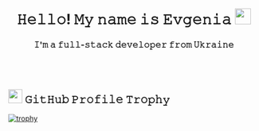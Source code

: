 <h1 align="center">𝙷𝚎𝚕𝚕𝚘!   𝙼𝚢 𝚗𝚊𝚖𝚎 𝚒𝚜 𝙴𝚟𝚐𝚎𝚗𝚒𝚊 <img src="https://github.com/blackcater/blackcater/raw/main/images/Hi.gif" height="32"/></h1>
<h3 align="center">𝙸'𝚖 𝚊 𝚏𝚞𝚕𝚕-𝚜𝚝𝚊𝚌𝚔 𝚍𝚎𝚟𝚎𝚕𝚘𝚙𝚎𝚛 𝚏𝚛𝚘𝚖 𝚄𝚔𝚛𝚊𝚒𝚗𝚎</h3>
<br>
<br>

<h2><img src="https://user-images.githubusercontent.com/6661165/91657958-61b4fd00-eb00-11ea-9def-dc7ef5367e34.png" height="28"/>  𝙶𝚒𝚝𝙷𝚞𝚋 𝙿𝚛𝚘𝚏𝚒𝚕𝚎 𝚃𝚛𝚘𝚙𝚑𝚢</h2>

[![trophy](https://github-profile-trophy.vercel.app/?username=Evgenija-P&theme=darkhub)](https://github.com/Evgenija-P/github-profile-trophy)
<!--
**Evgenija-P/Evgenija-P** is a ✨ _special_ ✨ repository because its `README.md` (this file) appears on your GitHub profile.

Here are some ideas to get you started:

- 🔭 I’m currently working on ...
- 🌱 I’m currently learning ...
- 👯 I’m looking to collaborate on ...
- 🤔 I’m looking for help with ...
- 💬 Ask me about ...
- 📫 How to reach me: ...
- 😄 Pronouns: ...
- ⚡ Fun fact: ...
-->
